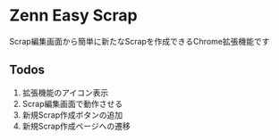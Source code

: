 # Zenn Easy Scrap
Scrap編集画面から簡単に新たなScrapを作成できるChrome拡張機能です

## Todos
1. 拡張機能のアイコン表示
2. Scrap編集画面で動作させる
3. 新規Scrap作成ボタンの追加
4. 新規Scrap作成ページへの遷移